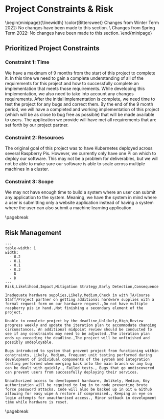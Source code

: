 # Project Constraints & Risk

\begin{minipage}{\linewidth}
  \color{Bittersweet}
  Changes from Winter Term 2022: No changes have been made to this section. \\
  Changes from Spring Term 2022: No changes have been made to this section.
\end{minipage}

## Prioritized Project Constraints

### Constraint 1: Time

We have a maximum of 9 months from the start of this project to complete it. In this time we need to gain a complete
understanding of all of the requirements for this project and how to successfully complete an implementation that meets
those requirements. While developing this implementation, we also need to take into account any changes requirements.
After the initial implementation is complete, we need time to test the project for any bugs and correct them. By the end
of the 9 month period, we will have a completed and working implementation of this project (which will be as close to
bug free as possible) that will be made available to users. The application we provide will have met all requirements
that are set forth by our project partner.

### Constraint 2: Resources

The original goal of this project was to have Kubernetes deployed across several Raspberry Pis. However, we currently
only have one Pi on which to deploy our software. This may not be a problem for deliverables, but we will not be able to
make sure our software is able to scale across multiple machines in a cluster.

### Constraint 3: Scope

We may not have enough time to build a system where an user can submit any application to the system. Meaning, we have
the system in mind where a user is submitting only a website application instead of having a system where the user can
also submit a machine learning application.

\pagebreak

## Risk Management

```table
---
table-width: 1
width:
  - 0.2
  - 0.1
  - 0.1
  - 0.3
  - D
  - D
---
Risk,Likelihood,Impact,Mitigation Strategy,Early Detection,Consequence

Inadequate hardware supplies,Likely,Medium,Check in with TA/Course Staff/Project partner on getting additional hardware supplies with a formal request form on our hardware request.,Do not have multiple raspberry pis in hand.,Not finishing a secondary element of the project.

Unable to complete project by the deadline,Unlikely,High,Review progress weekly and update the iteration plan to accommodate changing circumstances. An additional midpoint review should be conducted to see if any constraints may need to be adjusted.,The iteration plan ends up exceeding the deadline.,The project will be unfinished and possibly undeployable.

Bugs introduced to system that prevent project from functioning within constraints, Likely, Medium, Frequent unit testing performed during development of individual components of the system and integration testing performed when merging back into the main branch so any bug can be dealt with quickly., Failed tests., Bugs that go undiscovered can prevent users from successfully deploying their services.

Unauthorized access to development hardware, Unlikely, Medium, Key authorization will be required to log in to node preventing brute force password attacks. Code will also be backed up in Git & Github allowing for easy wipe & restore if compromised., Keeping an eye on login attempts for unauthorised access., Minor setback in development time while hardware is reset.
```

\pagebreak
